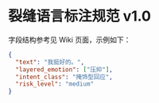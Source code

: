 # 裂缝语言标注规范 v1.0

字段结构参考见 Wiki 页面，示例如下：

```json
{
  "text": "我挺好的。",
  "layered_emotion": ["压抑"],
  "intent_class": "掩饰型回应",
  "risk_level": "medium"
}
```